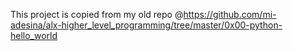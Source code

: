 This project is copied from my old repo @https://github.com/mi-adesina/alx-higher_level_programming/tree/master/0x00-python-hello_world
